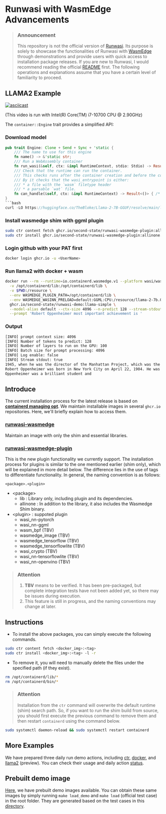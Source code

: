 # Runwasi with WasmEdge Advancements

> ### Announcement  
> This repository is not the official version of [Runwasi](https://github.com/containerd/runwasi).  Its purpose is solely to showcase the functionalities of Runwasi with [WasmEdge](https://github.com/WasmEdge/WasmEdge) through demonstrations and provide users with quick access to installation package releases. If you are new to Runwasi, I would recommend reading the official [README](https://github.com/containerd/runwasi/blob/main/README.md) first. The following operations and explanations assume that you have a certain level of familiarity to proceed.

## LLAMA2 Example

[![asciicast](https://asciinema.org/a/619799.svg)](https://asciinema.org/a/619799)

(This video is run with Intel(R) Core(TM) i7-10700 CPU @ 2.90GHz)

The `container::Engine` trait provides a simplified API:
### Download model

```rust
pub trait Engine: Clone + Send + Sync + 'static {
    /// The name to use for this engine
    fn name() -> &'static str;
    /// Run a WebAssembly container
    fn run_wasi(&self, ctx: &impl RuntimeContext, stdio: Stdio) -> Result<i32>;
    /// Check that the runtime can run the container.
    /// This checks runs after the container creation and before the container starts.
    /// By it checks that the wasi_entrypoint is either:
    /// * a file with the `wasm` filetype header
    /// * a parsable `wat` file.
    fn can_handle(&self, ctx: &impl RuntimeContext) -> Result<()> { /* default implementation*/ }
}
```bash
curl -LO https://huggingface.co/TheBloke/Llama-2-7B-GGUF/resolve/main/llama-2-7b.Q5_K_M.gguf
```

### Install wasmedge shim with ggml plugin

```bash
sudo ctr content fetch ghcr.io/second-state/runwasi-wasmedge-plugin:allinone.wasi_nn-ggml
sudo ctr install ghcr.io/second-state/runwasi-wasmedge-plugin:allinone.wasi_nn-ggml -l -r
```

### Login github with your PAT first

```bash
docker login ghcr.io -u <UserName>
```

### Run llama2 with docker + wasm

```bash
docker run --rm --runtime=io.containerd.wasmedge.v1 --platform wasi/wasm \
  -v /opt/containerd/lib:/opt/containerd/lib \
  -v $PWD:/resource \
  --env WASMEDGE_PLUGIN_PATH=/opt/containerd/lib \
  --env WASMEDGE_WASINN_PRELOAD=default:GGML:CPU:/resource/llama-2-7b.Q5_K_M.gguf \
  ghcr.io/second-state/runwasi-demo:llama-simple \
  --model-alias default --ctx-size 4096 --n-predict 128 --stream-stdout \
  --prompt 'Robert Oppenheimer most important achievement is '
```

### Output

```bash
[INFO] prompt context size: 4096
[INFO] Number of tokens to predict: 128
[INFO] Number of layers to run on the GPU: 100
[INFO] Batch size for prompt processing: 4096
[INFO] Log enable: false
[INFO] Stream stdout: true
1945, when he was the director of the Manhattan Project, which was the development of the atomic bomb. surely, this is the most important achievement of his life.
Robert Oppenheimer was born in New York City on April 22, 1904. He was the son of Julius Oppenheimer, a wealthy textile merchant, and Ella Friedman Oppenheimer. He was the youngest of three children. His father was Jewish and his mother was Protestant.
Oppenheimer was a brilliant student and
```

## Introduce
The current installation process for the latest release is based on **[containerd managing opt](https://github.com/containerd/containerd/blob/main/docs/managed-opt.md)**. We maintain installable images in several `ghcr.io` repositories. Here, we'll briefly explain how to access them.

### [runwasi-wasmedge](https://github.com/second-state/runwasi/pkgs/container/runwasi-wasmedge/versions?filters%5Bversion_type%5D=tagged)

Maintain an image with only the shim and essential libraries.

### [runwasi-wasmedge-plugin](https://github.com/second-state/runwasi/pkgs/container/runwasi-wasmedge-plugin/versions?filters%5Bversion_type%5D=tagged)

This is the new plugin functionality we currently support. The installation process for plugins is similar to the one mentioned earlier (shim only), which will be explained in more detail below. The difference lies in the use of tags to differentiate functionality. In general, the naming convention is as follows: 

```
<package>.<plugin>
```

- \<package\>
  - lib : Library only, including plugin and its dependencies.
  - allinone : In addition to the library, it also includes the Wasmedge Shim binary.
- \<plugin\> : suppoted plugin
  - wasi_nn-pytorch
  - wasi_nn-ggml
  - wasm_bpf (TBV)
  - wasmedge_image (TBV)
  - wasmedge_tensorflow (TBV)
  - wasmedge_tensorflowlite (TBV)
  - wasi_crypto (TBV)
  - wasi_nn-tensorflowlite (TBV)
  - wasi_nn-openvino (TBV)


> ### Attention  
> 1. **TBV** means to be verified. It has been pre-packaged, but complete integration tests have not been added yet, so there may be issues during execution.
> 2. This feature is still in progress, and the naming conventions may change at later.

## Instructions

- To install the above packages, you can simply execute the following commands.

```bash
sudo ctr content fetch <docker_img>:<tag>
sudo ctr install <docker_img>:<tag> -l -r
```

- To remove it, you will need to manually delete the files under the specified path (if they exist).

```bash
rm /opt/containerd/lib/*
rm /opt/containerd/bin/*
```

> ### Attention  
> Installation from the `ctr` command will overwrite the default runtime (shim) search path. So, if you want to run the shim build from source, you should first execute the previous command to remove them and then restart `containerd` using the command below.

```bash
sudo systemctl daemon-reload && sudo systemctl restart containerd
```

## More Examples

We have prepared three daily run demo actions, including [ctr](https://github.com/second-state/runwasi/blob/feature-plugin/.github/workflows/full-testing.yml), [docker](https://github.com/second-state/runwasi/blob/feature-plugin/.github/workflows/docker-demo.yml), and [llama2](https://github.com/second-state/runwasi/blob/feature-plugin/.github/workflows/llama2.yml) (preview). You can check their usage and daily action [status](https://github.com/second-state/runwasi/actions).

## Prebuilt demo image

[Here](https://github.com/second-state/runwasi/pkgs/container/runwasi-demo/versions?filters%5Bversion_type%5D=tagged), we have prebuilt demo images available. You can obtain these same images by simply running `make load_demo` and `make load` (official test case) in the root folder. They are generated based on the test cases in this [directory](https://github.com/second-state/runwasi/tree/main/demo).
